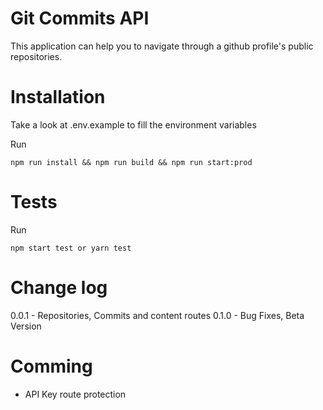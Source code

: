 Git Commits API
===============
This application can help you to navigate through a github profile's public repositories.

# Installation
Take a look at .env.example to fill the environment variables

Run
```shell
npm run install && npm run build && npm run start:prod
```

# Tests
Run
```shell
npm start test or yarn test
```

# Change log
0.0.1 - Repositories, Commits and content routes
0.1.0 - Bug Fixes, Beta Version

# Comming
- API Key route protection